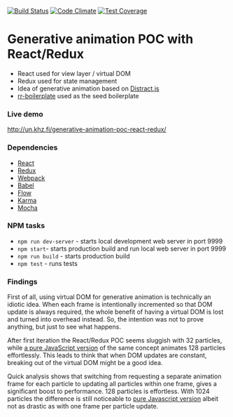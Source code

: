 [![Build Status](https://travis-ci.org/unkhz/generative-animation-poc-react-redux.svg?branch=master)](https://travis-ci.org/unkhz/generative-animation-poc-react-redux)
[![Code Climate](https://codeclimate.com/github/unkhz/generative-animation-poc-react-redux/badges/gpa.svg)](https://codeclimate.com/github/unkhz/generative-animation-poc-react-redux)
[![Test Coverage](https://codeclimate.com/github/unkhz/generative-animation-poc-react-redux/badges/coverage.svg)](https://codeclimate.com/github/unkhz/generative-animation-poc-react-redux/coverage)

# Generative animation POC with React/Redux

  * React used for view layer / virtual DOM
  * Redux used for state management
  * Idea of generative animation based on [Distract.js](https://github.com/unkhz/Distract.js)
  * [rr-boilerplate](https://github.com/a-tarasyuk/rr-boilerplate.git) used as the seed boilerplate

### Live demo

http://un.khz.fi/generative-animation-poc-react-redux/

### Dependencies

  * [React](https://facebook.github.io/react)
  * [Redux](https://github.com/rackt/redux)
  * [Webpack](https://webpack.github.io)
  * [Babel](https://babeljs.io)
  * [Flow](http://flowtype.org/)
  * [Karma](https://karma-runner.github.io/)
  * [Mocha](https://mochajs.org/)

### NPM tasks

- `npm run dev-server` - starts local development web server in port 9999
- `npm start`- starts production build and run local web server in port 9999
- `npm run build` - starts production build
- `npm test` - runs tests

### Findings

First of all, using virtual DOM for generative animation is technically an idiotic idea.
When each frame is intentionally incremented so that DOM update is always required,
the whole benefit of having a virtual DOM is lost and turned into overhead instead.
So, the intention was not to prove anything, but just to see what happens.

After first iteration the React/Redux POC seems sluggish with 32 particles, while
[a pure JavaScript version](https://embed.plnkr.co/773Cms/) of the same concept
animates 128 particles effortlessly. This leads to think that when DOM updates
are constant, breaking out of the virtual DOM might be a good idea.

Quick analysis shows that switching from requesting a separate animation frame for each
particle to updating all particles within one frame, gives a significant boost to performance. 128
particles is effortless. With 1024 particles the difference is still noticeable to [pure
Javascript version](https://embed.plnkr.co/cR14fu/) albeit not as drastic as with one frame
per particle update.
